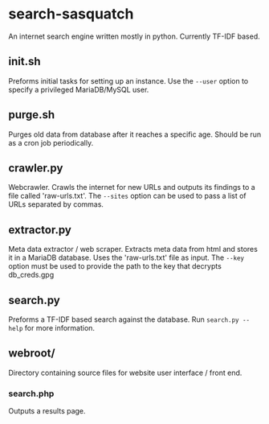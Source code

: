 # search-sasquatch
An internet search engine written mostly in python. Currently TF-IDF based.

## init.sh
Preforms initial tasks for setting up an instance. Use the `--user` option to specify a privileged MariaDB/MySQL user.

## purge.sh
Purges old data from database after it reaches a specific age. Should be run as a cron job periodically.

## crawler.py
Webcrawler. Crawls the internet for new URLs and outputs its findings to a file called 'raw-urls.txt'. The `--sites` option can be used to pass a list of URLs separated by commas.

## extractor.py
Meta data extractor / web scraper. Extracts meta data from html and stores it in a MariaDB database. Uses the 'raw-urls.txt' file as input. The `--key` option must be used to provide the path to the key that decrypts db\_creds.gpg

## search.py
Preforms a TF-IDF based search against the database. Run `search.py --help` for more information.

## webroot/
Directory containing source files for website user interface / front end.

### search.php
Outputs a results page.
